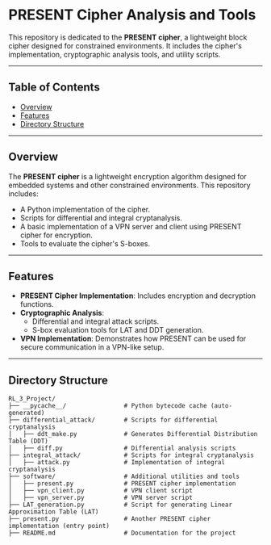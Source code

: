 # PRESENT Cipher Analysis and Tools

This repository is dedicated to the **PRESENT cipher**, a lightweight block cipher designed for constrained environments. It includes the cipher's implementation, cryptographic analysis tools, and utility scripts.

---

## Table of Contents

- [Overview](#overview)
- [Features](#features)
- [Directory Structure](#directory-structure)
---

## Overview

The **PRESENT cipher** is a lightweight encryption algorithm designed for embedded systems and other constrained environments. This repository includes:
- A Python implementation of the cipher.
- Scripts for differential and integral cryptanalysis.
- A basic implementation of a VPN server and client using PRESENT cipher for encryption.
- Tools to evaluate the cipher's S-boxes.

---

## Features

- **PRESENT Cipher Implementation**: Includes encryption and decryption functions.
- **Cryptographic Analysis**:
  - Differential and integral attack scripts.
  - S-box evaluation tools for LAT and DDT generation.
- **VPN Implementation**: Demonstrates how PRESENT can be used for secure communication in a VPN-like setup.

---

## Directory Structure

```plaintext
RL_3_Project/
├── __pycache__/                # Python bytecode cache (auto-generated)
├── differential_attack/        # Scripts for differential cryptanalysis
│   ├── ddt_make.py             # Generates Differential Distribution Table (DDT)
│   ├── diff.py                 # Differential analysis scripts
├── integral_attack/            # Scripts for integral cryptanalysis
│   ├── attack.py               # Implementation of integral cryptanalysis
├── software/                   # Additional utilities and tools
│   ├── present.py              # PRESENT cipher implementation
│   ├── vpn_client.py           # VPN client script
│   ├── vpn_server.py           # VPN server script
├── LAT_generation.py           # Script for generating Linear Approximation Table (LAT)
├── present.py                  # Another PRESENT cipher implementation (entry point)
├── README.md                   # Documentation for the project
